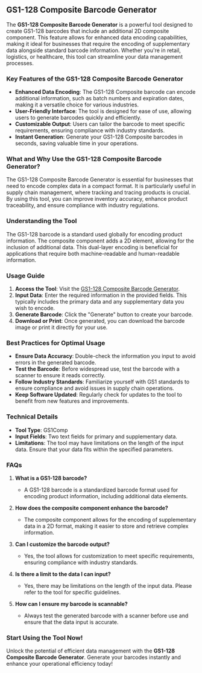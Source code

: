 ## GS1-128 Composite Barcode Generator

The **GS1-128 Composite Barcode Generator** is a powerful tool designed to create GS1-128 barcodes that include an additional 2D composite component. This feature allows for enhanced data encoding capabilities, making it ideal for businesses that require the encoding of supplementary data alongside standard barcode information. Whether you're in retail, logistics, or healthcare, this tool can streamline your data management processes.

### Key Features of the GS1-128 Composite Barcode Generator

- **Enhanced Data Encoding**: The GS1-128 Composite barcode can encode additional information, such as batch numbers and expiration dates, making it a versatile choice for various industries.
- **User-Friendly Interface**: The tool is designed for ease of use, allowing users to generate barcodes quickly and efficiently.
- **Customizable Output**: Users can tailor the barcode to meet specific requirements, ensuring compliance with industry standards.
- **Instant Generation**: Generate your GS1-128 Composite barcodes in seconds, saving valuable time in your operations.

### What and Why Use the GS1-128 Composite Barcode Generator?

The GS1-128 Composite Barcode Generator is essential for businesses that need to encode complex data in a compact format. It is particularly useful in supply chain management, where tracking and tracing products is crucial. By using this tool, you can improve inventory accuracy, enhance product traceability, and ensure compliance with industry regulations.

### Understanding the Tool

The GS1-128 barcode is a standard used globally for encoding product information. The composite component adds a 2D element, allowing for the inclusion of additional data. This dual-layer encoding is beneficial for applications that require both machine-readable and human-readable information.

### Usage Guide

1. **Access the Tool**: Visit the [GS1-128 Composite Barcode Generator](https://www.inayam.co/barcode/gs1-128composite).
2. **Input Data**: Enter the required information in the provided fields. This typically includes the primary data and any supplementary data you wish to encode.
3. **Generate Barcode**: Click the "Generate" button to create your barcode.
4. **Download or Print**: Once generated, you can download the barcode image or print it directly for your use.

### Best Practices for Optimal Usage

- **Ensure Data Accuracy**: Double-check the information you input to avoid errors in the generated barcode.
- **Test the Barcode**: Before widespread use, test the barcode with a scanner to ensure it reads correctly.
- **Follow Industry Standards**: Familiarize yourself with GS1 standards to ensure compliance and avoid issues in supply chain operations.
- **Keep Software Updated**: Regularly check for updates to the tool to benefit from new features and improvements.

### Technical Details

- **Tool Type**: GS1Comp
- **Input Fields**: Two text fields for primary and supplementary data.
- **Limitations**: The tool may have limitations on the length of the input data. Ensure that your data fits within the specified parameters.

### FAQs

1. **What is a GS1-128 barcode?**
   - A GS1-128 barcode is a standardized barcode format used for encoding product information, including additional data elements.

2. **How does the composite component enhance the barcode?**
   - The composite component allows for the encoding of supplementary data in a 2D format, making it easier to store and retrieve complex information.

3. **Can I customize the barcode output?**
   - Yes, the tool allows for customization to meet specific requirements, ensuring compliance with industry standards.

4. **Is there a limit to the data I can input?**
   - Yes, there may be limitations on the length of the input data. Please refer to the tool for specific guidelines.

5. **How can I ensure my barcode is scannable?**
   - Always test the generated barcode with a scanner before use and ensure that the data input is accurate.

### Start Using the Tool Now!

Unlock the potential of efficient data management with the **GS1-128 Composite Barcode Generator**. Generate your barcodes instantly and enhance your operational efficiency today!